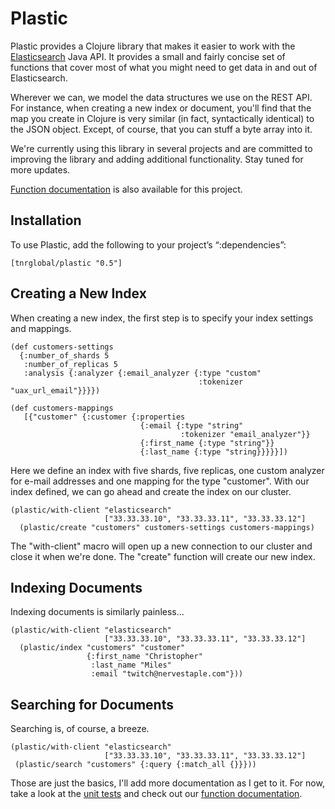 Plastic
=======

Plastic provides a Clojure library that makes it easier to work with
the [Elasticsearch](http://www.elasticsearch.org/) Java API. It
provides a small and fairly concise set of functions that cover most
of what you might need to get data in and out of Elasticsearch.

Wherever we can, we model the data structures we use on the REST
API. For instance, when creating a new index or document, you'll find
that the map you create in Clojure is very similar (in fact,
syntactically identical) to the JSON object. Except, of course, that
you can stuff a byte array into it.

We're currently using this library in several projects and are
committed to improving the library and adding additional
functionality. Stay tuned for more updates.

[Function documentation](http://cmiles74.github.com/plastic/) is also
available for this project.

Installation
------------

To use Plastic, add the following to your project’s “:dependencies”:

    [tnrglobal/plastic "0.5"]

Creating a New Index
--------------------

When creating a new index, the first step is to specify your index
settings and mappings.

    (def customers-settings
      {:number_of_shards 5
	   :number_of_replicas 5
	   :analysis {:analyzer {:email_analyzer {:type "custom"
                                              :tokenizer "uax_url_email"}}}})

	(def customers-mappings
	   [{"customer" {:customer {:properties
	                             {:email {:type "string"
	                                      :tokenizer "email_analyzer"}}
							     {:first_name {:type "string"}}
								 {:last_name {:type "string}}}}}])

Here we define an index with five shards, five replicas, one custom
analyzer for e-mail addresses and one mapping for the type
"customer". With our index defined, we can go ahead and create the
index on our cluster.

    (plastic/with-client "elasticsearch"
                         ["33.33.33.10", "33.33.33.11", "33.33.33.12"]
	  (plastic/create "customers" customers-settings customers-mappings)

The "with-client" macro will open up a new connection to our cluster
and close it when we're done. The "create" function will create our
new index.

Indexing Documents
------------------

Indexing documents is similarly painless...

    (plastic/with-client "elasticsearch"
                         ["33.33.33.10", "33.33.33.11", "33.33.33.12"]
	  (plastic/index "customers" "customer"
	                 {:first_name "Christopher"
					  :last_name "Miles"
					  :email "twitch@nervestaple.com"}))

Searching for Documents
-----------------------

Searching is, of course, a breeze.

    (plastic/with-client "elasticsearch"
                         ["33.33.33.10", "33.33.33.11", "33.33.33.12"]
	 (plastic/search "customers" {:query {:match_all {}}}))

Those are just the basics, I'll add more documentation as I get to
it. For now, take a look at the
[unit tests](https://github.com/cmiles74/plastic/blob/master/test/com/tnrglobal/plastic/test/core.clj)
and check out our
[function documentation](http://cmiles74.github.com/plastic/).
